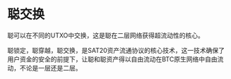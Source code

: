 聪交换
====

聪可以在不同的UTXO中交换，这是聪在二层网络获得超流动性的核心。

聪锁定，聪穿越，聪交换，是SAT20资产流通协议的核心技术，这一技术确保了用户资金的安全的前提下，让聪和聪资产得以自由流动在BTC原生网络中自由流动，不论是一层还是二层。
